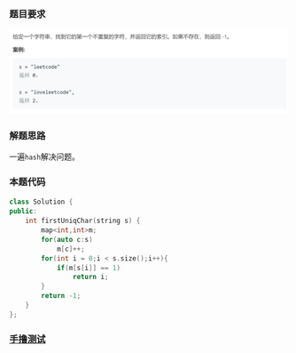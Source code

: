 ### 题目要求

![](./pic/387.png)

### 解题思路

一遍`hash`解决问题。

### 本题代码

```c++
class Solution {
public:
    int firstUniqChar(string s) {
        map<int,int>m;
        for(auto c:s)
            m[c]++;
        for(int i = 0;i < s.size();i++){
            if(m[s[i]] == 1)
                return i;
        }
        return -1;
    }
};
```

### [手撸测试](https://leetcode-cn.com/problems/first-unique-character-in-a-string/)  

